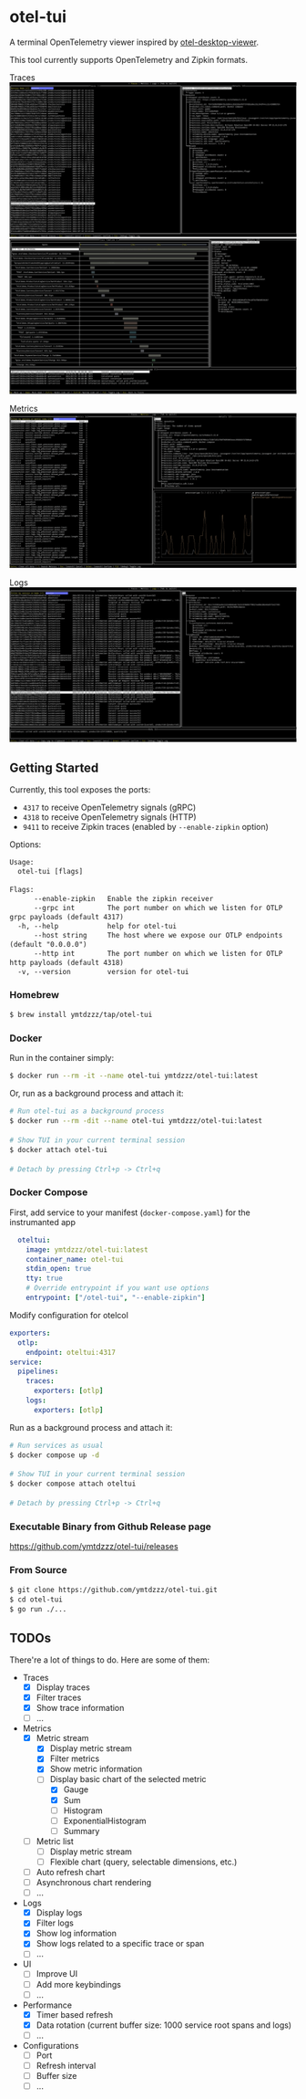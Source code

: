 # otel-tui

A terminal OpenTelemetry viewer inspired by [otel-desktop-viewer](https://github.com/CtrlSpice/otel-desktop-viewer/tree/main).

This tool currently supports OpenTelemetry and Zipkin formats.

Traces
![Traces](./docs/traces.png)
![Spans](./docs/spans.png)

Metrics
![Metrics](./docs/metrics.png)

Logs
![Logs](./docs/logs.png)

## Getting Started
Currently, this tool exposes the ports:
- `4317` to receive OpenTelemetry signals (gRPC)
- `4318` to receive OpenTelemetry signals (HTTP)
- `9411` to receive Zipkin traces (enabled by `--enable-zipkin` option)

Options:

```
Usage:
  otel-tui [flags]

Flags:
      --enable-zipkin   Enable the zipkin receiver
      --grpc int        The port number on which we listen for OTLP grpc payloads (default 4317)
  -h, --help            help for otel-tui
      --host string     The host where we expose our OTLP endpoints (default "0.0.0.0")
      --http int        The port number on which we listen for OTLP http payloads (default 4318)
  -v, --version         version for otel-tui
```

### Homebrew

```sh
$ brew install ymtdzzz/tap/otel-tui
```

### Docker

Run in the container simply:

```sh
$ docker run --rm -it --name otel-tui ymtdzzz/otel-tui:latest
```

Or, run as a background process and attach it:

```sh
# Run otel-tui as a background process
$ docker run --rm -dit --name otel-tui ymtdzzz/otel-tui:latest

# Show TUI in your current terminal session
$ docker attach otel-tui

# Detach by pressing Ctrl+p -> Ctrl+q
```

### Docker Compose

First, add service to your manifest (`docker-compose.yaml`) for the instrumanted app

```yml
  oteltui:
    image: ymtdzzz/otel-tui:latest
    container_name: otel-tui
    stdin_open: true
    tty: true
    # Override entrypoint if you want use options
    entrypoint: ["/otel-tui", "--enable-zipkin"]
```

Modify configuration for otelcol

```yml
exporters:
  otlp:
    endpoint: oteltui:4317
service:
  pipelines:
    traces:
      exporters: [otlp]
    logs:
      exporters: [otlp]
```

Run as a background process and attach it:

```sh
# Run services as usual
$ docker compose up -d

# Show TUI in your current terminal session
$ docker compose attach oteltui

# Detach by pressing Ctrl+p -> Ctrl+q
```


### Executable Binary from Github Release page

https://github.com/ymtdzzz/otel-tui/releases

### From Source

```sh
$ git clone https://github.com/ymtdzzz/otel-tui.git
$ cd otel-tui
$ go run ./...
```

## TODOs

There're a lot of things to do. Here are some of them:

- Traces
  - [x] Display traces
  - [x] Filter traces
  - [x] Show trace information
  - [ ] ...
- Metrics
  - [x] Metric stream
    - [x] Display metric stream
    - [x] Filter metrics
    - [x] Show metric information
    - [ ] Display basic chart of the selected metric
      - [x] Gauge
      - [x] Sum
      - [ ] Histogram
      - [ ] ExponentialHistogram
      - [ ] Summary
  - [ ] Metric list
    - [ ] Display metric stream
    - [ ] Flexible chart (query, selectable dimensions, etc.)
  - [ ] Auto refresh chart
  - [ ] Asynchronous chart rendering
  - [ ] ...
- Logs
  - [x] Display logs
  - [x] Filter logs
  - [x] Show log information
  - [x] Show logs related to a specific trace or span
  - [ ] ...
- UI
  - [ ] Improve UI
  - [ ] Add more keybindings
  - [ ] ...
- Performance
  - [x] Timer based refresh
  - [x] Data rotation (current buffer size: 1000 service root spans and logs)
  - [ ] ...
- Configurations
  - [ ] Port
  - [ ] Refresh interval
  - [ ] Buffer size
  - [ ] ...
